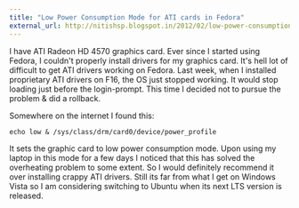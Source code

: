 ```yaml
---
title: "Low Power Consumption Mode for ATI cards in Fedora"
external_url: http://nitishsp.blogspot.in/2012/02/low-power-consumption-mode-for-ati.html
---
```


I have ATI Radeon HD 4570 graphics card. Ever since I started using Fedora, I couldn't properly install drivers for my graphics card. It's hell lot of difficult to get ATI drivers working on Fedora. Last week, when I installed proprietary ATI drivers on F16, the OS just stopped working. It would stop loading just before the login-prompt. This time I decided not to pursue the problem & did a rollback.

Somewhere on the internet I found this:

    echo low & /sys/class/drm/card0/device/power_profile

It sets the graphic card to low power consumption mode. Upon using my laptop in this mode for a few days I noticed that this has solved the overheating problem to some extent. So I would definitely recommend it over installing crappy ATI drivers. Still its far from what I get on Windows Vista so I am considering switching to Ubuntu when its next LTS version is released.